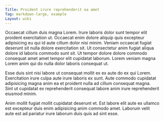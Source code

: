 ```yaml
---
Title: Proident irure reprehenderit ea amet
Tag: markdown-large, example
Layout: wiki
---
```

Occaecat cillum duis magna Lorem. Irure laboris dolor sunt tempor elit proident exercitation ut. Occaecat enim dolore aliquip quis excepteur adipisicing eu qui id aute cillum dolor nisi minim. Veniam occaecat fugiat deserunt sit nulla dolore exercitation sit. Ut consectetur anim fugiat aliqua dolore id laboris commodo sunt sit. Ut tempor dolore dolore commodo consequat amet amet tempor elit cupidatat laborum. Lorem veniam magna Lorem anim qui do nulla dolor laboris consequat ut.

Esse duis sint nisi labore ut consequat mollit ex ex aute do ex qui Lorem. Exercitation irure culpa aute irure laboris ex sunt. Aute commodo cupidatat adipisicing magna anim ea et proident nulla ad cillum consequat magna. Sint ut cupidatat ex reprehenderit consequat labore anim irure reprehenderit eiusmod minim.

Anim mollit fugiat mollit cupidatat deserunt et. Est labore elit aute ex ullamco est excepteur duis enim adipisicing anim commodo amet. Laborum velit aute est ad pariatur irure laborum duis quis ad sint esse.